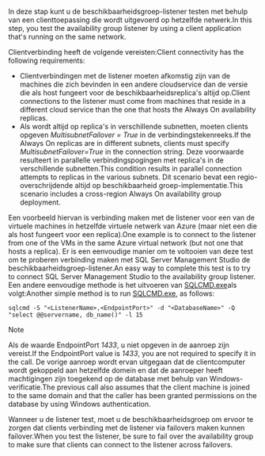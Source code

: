 <span data-ttu-id="52422-101">In deze stap kunt u de beschikbaarheidsgroep-listener testen met behulp van een clienttoepassing die wordt uitgevoerd op hetzelfde netwerk.</span><span class="sxs-lookup"><span data-stu-id="52422-101">In this step, you test the availability group listener by using a client application that's running on the same network.</span></span>

<span data-ttu-id="52422-102">Clientverbinding heeft de volgende vereisten:</span><span class="sxs-lookup"><span data-stu-id="52422-102">Client connectivity has the following requirements:</span></span>

* <span data-ttu-id="52422-103">Clientverbindingen met de listener moeten afkomstig zijn van de machines die zich bevinden in een andere cloudservice dan de versie die als host fungeert voor de beschikbaarheidsreplica's altijd op.</span><span class="sxs-lookup"><span data-stu-id="52422-103">Client connections to the listener must come from machines that reside in a different cloud service than the one that hosts the Always On availability replicas.</span></span>
* <span data-ttu-id="52422-104">Als wordt altijd op replica's in verschillende subnetten, moeten clients opgeven *MultisubnetFailover = True* in de verbindingstekenreeks.</span><span class="sxs-lookup"><span data-stu-id="52422-104">If the Always On replicas are in different subnets, clients must specify *MultisubnetFailover=True* in the connection string.</span></span> <span data-ttu-id="52422-105">Deze voorwaarde resulteert in parallelle verbindingspogingen met replica's in de verschillende subnetten.</span><span class="sxs-lookup"><span data-stu-id="52422-105">This condition results in parallel connection attempts to replicas in the various subnets.</span></span> <span data-ttu-id="52422-106">Dit scenario bevat een regio-overschrijdende altijd op beschikbaarheid groep-implementatie.</span><span class="sxs-lookup"><span data-stu-id="52422-106">This scenario includes a cross-region Always On availability group deployment.</span></span>

<span data-ttu-id="52422-107">Een voorbeeld hiervan is verbinding maken met de listener voor een van de virtuele machines in hetzelfde virtuele netwerk van Azure (maar niet een die als host fungeert voor een replica).</span><span class="sxs-lookup"><span data-stu-id="52422-107">One example is to connect to the listener from one of the VMs in the same Azure virtual network (but not one that hosts a replica).</span></span> <span data-ttu-id="52422-108">Er is een eenvoudige manier om te voltooien van deze test om te proberen verbinding maken met SQL Server Management Studio de beschikbaarheidsgroep-listener.</span><span class="sxs-lookup"><span data-stu-id="52422-108">An easy way to complete this test is to try to connect SQL Server Management Studio to the availability group listener.</span></span> <span data-ttu-id="52422-109">Een andere eenvoudige methode is het uitvoeren van [SQLCMD.exe](https://technet.microsoft.com/library/ms162773.aspx)als volgt:</span><span class="sxs-lookup"><span data-stu-id="52422-109">Another simple method is to run [SQLCMD.exe](https://technet.microsoft.com/library/ms162773.aspx), as follows:</span></span>

    sqlcmd -S "<ListenerName>,<EndpointPort>" -d "<DatabaseName>" -Q "select @@servername, db_name()" -l 15

> [!NOTE]
> <span data-ttu-id="52422-110">Als de waarde EndpointPort *1433*, u niet opgeven in de aanroep zijn vereist.</span><span class="sxs-lookup"><span data-stu-id="52422-110">If the EndpointPort value is *1433*, you are not required to specify it in the call.</span></span> <span data-ttu-id="52422-111">De vorige aanroep wordt ervan uitgegaan dat de clientcomputer wordt gekoppeld aan hetzelfde domein en dat de aanroeper heeft machtigingen zijn toegekend op de database met behulp van Windows-verificatie.</span><span class="sxs-lookup"><span data-stu-id="52422-111">The previous call also assumes that the client machine is joined to the same domain and that the caller has been granted permissions on the database by using Windows authentication.</span></span>
> 
> 

<span data-ttu-id="52422-112">Wanneer u de listener test, moet u de beschikbaarheidsgroep om ervoor te zorgen dat clients verbinding met de listener via failovers maken kunnen failover.</span><span class="sxs-lookup"><span data-stu-id="52422-112">When you test the listener, be sure to fail over the availability group to make sure that clients can connect to the listener across failovers.</span></span>

